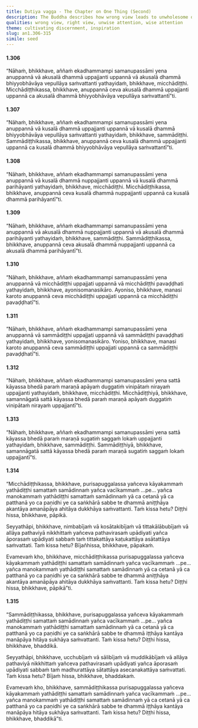 ```yaml
---
title: Dutiya vagga - The Chapter on One Thing (Second)
description: The Buddha describes how wrong view leads to unwholesome qualities and suffering, while right view leads to wholesome qualities and happiness and what kind of attention fuels what kind of view.
qualities: wrong view, right view, unwise attention, wise attention
theme: cultivating discernment, inspiration
slug: an1.306-315
simile: seed
---
```


#### 1.306

“Nāhaṁ, bhikkhave, aññaṁ ekadhammampi samanupassāmi yena anuppannā vā akusalā dhammā uppajjanti uppannā vā akusalā dhammā bhiyyobhāvāya vepullāya saṁvattanti yathayidaṁ, bhikkhave, micchādiṭṭhi. Micchādiṭṭhikassa, bhikkhave, anuppannā ceva akusalā dhammā uppajjanti uppannā ca akusalā dhammā bhiyyobhāvāya vepullāya saṁvattantī”ti.

#### 1.307

“Nāhaṁ, bhikkhave, aññaṁ ekadhammampi samanupassāmi yena anuppannā vā kusalā dhammā uppajjanti uppannā vā kusalā dhammā bhiyyobhāvāya vepullāya saṁvattanti yathayidaṁ, bhikkhave, sammādiṭṭhi. Sammādiṭṭhikassa, bhikkhave, anuppannā ceva kusalā dhammā uppajjanti uppannā ca kusalā dhammā bhiyyobhāvāya vepullāya saṁvattantī”ti.

#### 1.308

“Nāhaṁ, bhikkhave, aññaṁ ekadhammampi samanupassāmi yena anuppannā vā kusalā dhammā nuppajjanti uppannā vā kusalā dhammā parihāyanti yathayidaṁ, bhikkhave, micchādiṭṭhi. Micchādiṭṭhikassa, bhikkhave, anuppannā ceva kusalā dhammā nuppajjanti uppannā ca kusalā dhammā parihāyantī”ti.

#### 1.309

“Nāhaṁ, bhikkhave, aññaṁ ekadhammampi samanupassāmi yena anuppannā vā akusalā dhammā nuppajjanti uppannā vā akusalā dhammā parihāyanti yathayidaṁ, bhikkhave, sammādiṭṭhi. Sammādiṭṭhikassa, bhikkhave, anuppannā ceva akusalā dhammā nuppajjanti uppannā ca akusalā dhammā parihāyantī”ti.

#### 1.310

“Nāhaṁ, bhikkhave, aññaṁ ekadhammampi samanupassāmi yena anuppannā vā micchādiṭṭhi uppajjati uppannā vā micchādiṭṭhi pavaḍḍhati yathayidaṁ, bhikkhave, ayonisomanasikāro. Ayoniso, bhikkhave, manasi karoto anuppannā ceva micchādiṭṭhi uppajjati uppannā ca micchādiṭṭhi pavaḍḍhatī”ti.

#### 1.311

“Nāhaṁ, bhikkhave, aññaṁ ekadhammampi samanupassāmi yena anuppannā vā sammādiṭṭhi uppajjati uppannā vā sammādiṭṭhi pavaḍḍhati yathayidaṁ, bhikkhave, yonisomanasikāro. Yoniso, bhikkhave, manasi karoto anuppannā ceva sammādiṭṭhi uppajjati uppannā ca sammādiṭṭhi pavaḍḍhatī”ti.

#### 1.312

“Nāhaṁ, bhikkhave, aññaṁ ekadhammampi samanupassāmi yena sattā kāyassa bhedā paraṁ maraṇā apāyaṁ duggatiṁ vinipātaṁ nirayaṁ uppajjanti yathayidaṁ, bhikkhave, micchādiṭṭhi. Micchādiṭṭhiyā, bhikkhave, samannāgatā sattā kāyassa bhedā paraṁ maraṇā apāyaṁ duggatiṁ vinipātaṁ nirayaṁ uppajjantī”ti.

#### 1.313

“Nāhaṁ, bhikkhave, aññaṁ ekadhammampi samanupassāmi yena sattā kāyassa bhedā paraṁ maraṇā sugatiṁ saggaṁ lokaṁ uppajjanti yathayidaṁ, bhikkhave, sammādiṭṭhi. Sammādiṭṭhiyā, bhikkhave, samannāgatā sattā kāyassa bhedā paraṁ maraṇā sugatiṁ saggaṁ lokaṁ uppajjantī”ti.

#### 1.314

“Micchādiṭṭhikassa, bhikkhave, purisapuggalassa yañceva kāyakammaṁ yathādiṭṭhi samattaṁ samādinnaṁ yañca vacīkammaṁ …pe… yañca manokammaṁ yathādiṭṭhi samattaṁ samādinnaṁ yā ca cetanā yā ca patthanā yo ca paṇidhi ye ca saṅkhārā sabbe te dhammā aniṭṭhāya akantāya amanāpāya ahitāya dukkhāya saṁvattanti. Taṁ kissa hetu? Diṭṭhi hissa, bhikkhave, pāpikā.

Seyyathāpi, bhikkhave, nimbabījaṁ vā kosātakibījaṁ vā tittakālābubījaṁ vā allāya pathaviyā nikkhittaṁ yañceva pathavirasaṁ upādiyati yañca āporasaṁ upādiyati sabbaṁ taṁ tittakattāya kaṭukattāya asātattāya saṁvattati. Taṁ kissa hetu? Bījañhissa, bhikkhave, pāpakaṁ.

Evamevaṁ kho, bhikkhave, micchādiṭṭhikassa purisapuggalassa yañceva kāyakammaṁ yathādiṭṭhi samattaṁ samādinnaṁ yañca vacīkammaṁ …pe… yañca manokammaṁ yathādiṭṭhi samattaṁ samādinnaṁ yā ca cetanā yā ca patthanā yo ca paṇidhi ye ca saṅkhārā sabbe te dhammā aniṭṭhāya akantāya amanāpāya ahitāya dukkhāya saṁvattanti. Taṁ kissa hetu? Diṭṭhi hissa, bhikkhave, pāpikā”ti.

#### 1.315

“Sammādiṭṭhikassa, bhikkhave, purisapuggalassa yañceva kāyakammaṁ yathādiṭṭhi samattaṁ samādinnaṁ yañca vacīkammaṁ …pe… yañca manokammaṁ yathādiṭṭhi samattaṁ samādinnaṁ yā ca cetanā yā ca patthanā yo ca paṇidhi ye ca saṅkhārā sabbe te dhammā iṭṭhāya kantāya manāpāya hitāya sukhāya saṁvattanti. Taṁ kissa hetu? Diṭṭhi hissa, bhikkhave, bhaddikā.

Seyyathāpi, bhikkhave, ucchubījaṁ vā sālibījaṁ vā muddikābījaṁ vā allāya pathaviyā nikkhittaṁ yañceva pathavirasaṁ upādiyati yañca āporasaṁ upādiyati sabbaṁ taṁ madhurattāya sātattāya asecanakattāya saṁvattati. Taṁ kissa hetu? Bījaṁ hissa, bhikkhave, bhaddakaṁ.

Evamevaṁ kho, bhikkhave, sammādiṭṭhikassa purisapuggalassa yañceva kāyakammaṁ yathādiṭṭhi samattaṁ samādinnaṁ yañca vacīkammaṁ …pe… yañca manokammaṁ yathādiṭṭhi samattaṁ samādinnaṁ yā ca cetanā yā ca patthanā yo ca paṇidhi ye ca saṅkhārā sabbe te dhammā iṭṭhāya kantāya manāpāya hitāya sukhāya saṁvattanti. Taṁ kissa hetu? Diṭṭhi hissa, bhikkhave, bhaddikā”ti.
